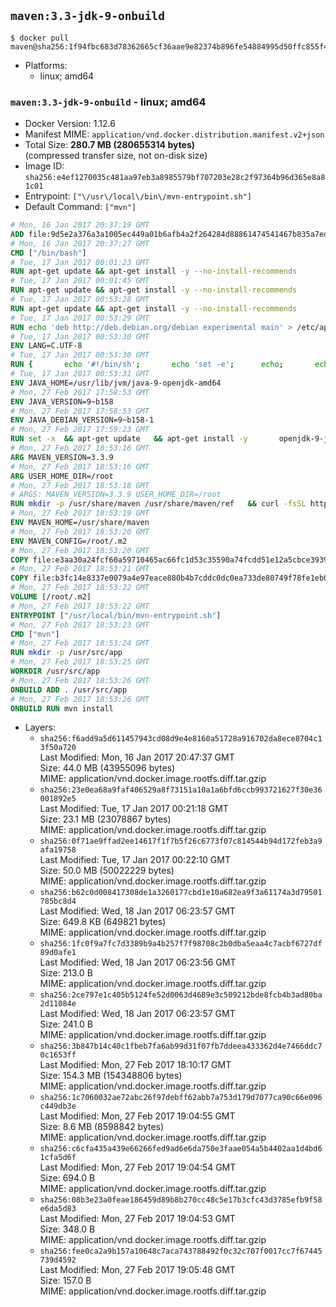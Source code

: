## `maven:3.3-jdk-9-onbuild`

```console
$ docker pull maven@sha256:1f94fbc683d78362665cf36aae9e82374b896fe54884995d50ffc855f4690eba
```

-	Platforms:
	-	linux; amd64

### `maven:3.3-jdk-9-onbuild` - linux; amd64

-	Docker Version: 1.12.6
-	Manifest MIME: `application/vnd.docker.distribution.manifest.v2+json`
-	Total Size: **280.7 MB (280655314 bytes)**  
	(compressed transfer size, not on-disk size)
-	Image ID: `sha256:e4ef1270035c481aa97eb3a8985579bf707203e28c2f97364b96d365e8a81c01`
-	Entrypoint: `["\/usr\/local\/bin\/mvn-entrypoint.sh"]`
-	Default Command: `["mvn"]`

```dockerfile
# Mon, 16 Jan 2017 20:37:19 GMT
ADD file:9d5e2a376a3a1005ec449a01b6afb4a2f264284d88861474541467b835a7edfc in / 
# Mon, 16 Jan 2017 20:37:27 GMT
CMD ["/bin/bash"]
# Tue, 17 Jan 2017 00:01:23 GMT
RUN apt-get update && apt-get install -y --no-install-recommends 		ca-certificates 		curl 		wget 	&& rm -rf /var/lib/apt/lists/*
# Tue, 17 Jan 2017 00:01:45 GMT
RUN apt-get update && apt-get install -y --no-install-recommends 		bzr 		git 		mercurial 		openssh-client 		subversion 				procps 	&& rm -rf /var/lib/apt/lists/*
# Tue, 17 Jan 2017 00:53:28 GMT
RUN apt-get update && apt-get install -y --no-install-recommends 		bzip2 		unzip 		xz-utils 	&& rm -rf /var/lib/apt/lists/*
# Tue, 17 Jan 2017 00:53:29 GMT
RUN echo 'deb http://deb.debian.org/debian experimental main' > /etc/apt/sources.list.d/experimental.list
# Tue, 17 Jan 2017 00:53:30 GMT
ENV LANG=C.UTF-8
# Tue, 17 Jan 2017 00:53:30 GMT
RUN { 		echo '#!/bin/sh'; 		echo 'set -e'; 		echo; 		echo 'dirname "$(dirname "$(readlink -f "$(which javac || which java)")")"'; 	} > /usr/local/bin/docker-java-home 	&& chmod +x /usr/local/bin/docker-java-home
# Tue, 17 Jan 2017 00:53:31 GMT
ENV JAVA_HOME=/usr/lib/jvm/java-9-openjdk-amd64
# Mon, 27 Feb 2017 17:58:53 GMT
ENV JAVA_VERSION=9~b158
# Mon, 27 Feb 2017 17:58:53 GMT
ENV JAVA_DEBIAN_VERSION=9~b158-1
# Mon, 27 Feb 2017 17:59:23 GMT
RUN set -x 	&& apt-get update 	&& apt-get install -y 		openjdk-9-jdk-headless="$JAVA_DEBIAN_VERSION" 	&& rm -rf /var/lib/apt/lists/* 	&& [ "$JAVA_HOME" = "$(docker-java-home)" ]
# Mon, 27 Feb 2017 18:53:16 GMT
ARG MAVEN_VERSION=3.3.9
# Mon, 27 Feb 2017 18:53:16 GMT
ARG USER_HOME_DIR=/root
# Mon, 27 Feb 2017 18:53:18 GMT
# ARGS: MAVEN_VERSION=3.3.9 USER_HOME_DIR=/root
RUN mkdir -p /usr/share/maven /usr/share/maven/ref   && curl -fsSL http://apache.osuosl.org/maven/maven-3/$MAVEN_VERSION/binaries/apache-maven-$MAVEN_VERSION-bin.tar.gz     | tar -xzC /usr/share/maven --strip-components=1   && ln -s /usr/share/maven/bin/mvn /usr/bin/mvn
# Mon, 27 Feb 2017 18:53:19 GMT
ENV MAVEN_HOME=/usr/share/maven
# Mon, 27 Feb 2017 18:53:20 GMT
ENV MAVEN_CONFIG=/root/.m2
# Mon, 27 Feb 2017 18:53:20 GMT
COPY file:e3aa30a24fcf60a59710465ac66fc1d53c35590a74fcdd51e12a5cbce393904b in /usr/local/bin/mvn-entrypoint.sh 
# Mon, 27 Feb 2017 18:53:21 GMT
COPY file:b3fc14e8337e0079a4e97eace880b4b7cddc0dc0ea733de80749f78fe1eb089a in /usr/share/maven/ref/ 
# Mon, 27 Feb 2017 18:53:22 GMT
VOLUME [/root/.m2]
# Mon, 27 Feb 2017 18:53:22 GMT
ENTRYPOINT ["/usr/local/bin/mvn-entrypoint.sh"]
# Mon, 27 Feb 2017 18:53:23 GMT
CMD ["mvn"]
# Mon, 27 Feb 2017 18:53:24 GMT
RUN mkdir -p /usr/src/app
# Mon, 27 Feb 2017 18:53:25 GMT
WORKDIR /usr/src/app
# Mon, 27 Feb 2017 18:53:26 GMT
ONBUILD ADD . /usr/src/app
# Mon, 27 Feb 2017 18:53:26 GMT
ONBUILD RUN mvn install
```

-	Layers:
	-	`sha256:f6add9a5d611457943cd08d9e4e8160a51728a916702da8ece8704c13f50a720`  
		Last Modified: Mon, 16 Jan 2017 20:47:37 GMT  
		Size: 44.0 MB (43955096 bytes)  
		MIME: application/vnd.docker.image.rootfs.diff.tar.gzip
	-	`sha256:23e0ea68a9faf406529a8f73151a10a1a6bfd6ccb993721627f30e36001892e5`  
		Last Modified: Tue, 17 Jan 2017 00:21:18 GMT  
		Size: 23.1 MB (23078867 bytes)  
		MIME: application/vnd.docker.image.rootfs.diff.tar.gzip
	-	`sha256:0f71ae9ffad2ee14617f1f7b5f26c6773f07c814544b94d172feb3a9afa19758`  
		Last Modified: Tue, 17 Jan 2017 00:22:10 GMT  
		Size: 50.0 MB (50022229 bytes)  
		MIME: application/vnd.docker.image.rootfs.diff.tar.gzip
	-	`sha256:b62c0d008417308de1a3260177cbd1e10a682ea9f3a61174a3d79501785bc8d4`  
		Last Modified: Wed, 18 Jan 2017 06:23:57 GMT  
		Size: 649.8 KB (649821 bytes)  
		MIME: application/vnd.docker.image.rootfs.diff.tar.gzip
	-	`sha256:1fc0f9a7fc7d3389b9a4b257f7f98708c2b0dba5eaa4c7acbf6727df89d0afe1`  
		Last Modified: Wed, 18 Jan 2017 06:23:56 GMT  
		Size: 213.0 B  
		MIME: application/vnd.docker.image.rootfs.diff.tar.gzip
	-	`sha256:2ce797e1c405b5124fe52d0063d4689e3c509212bde8fcb4b3ad80ba2d11084e`  
		Last Modified: Wed, 18 Jan 2017 06:23:57 GMT  
		Size: 241.0 B  
		MIME: application/vnd.docker.image.rootfs.diff.tar.gzip
	-	`sha256:3b847b14c40c1fbeb7fa6ab99d31f07fb7ddeea433362d4e7466ddc70c1653ff`  
		Last Modified: Mon, 27 Feb 2017 18:10:17 GMT  
		Size: 154.3 MB (154348806 bytes)  
		MIME: application/vnd.docker.image.rootfs.diff.tar.gzip
	-	`sha256:1c7060032ae72abc26f97debff62abb7a753d179d7077ca90c66e096c449db3e`  
		Last Modified: Mon, 27 Feb 2017 19:04:55 GMT  
		Size: 8.6 MB (8598842 bytes)  
		MIME: application/vnd.docker.image.rootfs.diff.tar.gzip
	-	`sha256:c6cfa435a439e66266fed9ad6e6da750e3faae054a5b4402aa1d4bd61cfa5d6f`  
		Last Modified: Mon, 27 Feb 2017 19:04:54 GMT  
		Size: 694.0 B  
		MIME: application/vnd.docker.image.rootfs.diff.tar.gzip
	-	`sha256:08b3e23a0feae186459d89b8b270cc48c5e17b3cfc43d3785efb9f58e6da5d83`  
		Last Modified: Mon, 27 Feb 2017 19:04:53 GMT  
		Size: 348.0 B  
		MIME: application/vnd.docker.image.rootfs.diff.tar.gzip
	-	`sha256:fee0ca2a9b157a10648c7aca743788492f0c32c707f0017cc7f67445739d4592`  
		Last Modified: Mon, 27 Feb 2017 19:05:48 GMT  
		Size: 157.0 B  
		MIME: application/vnd.docker.image.rootfs.diff.tar.gzip
